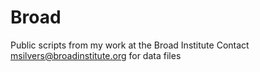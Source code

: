 # Broad
Public scripts from my work at the Broad Institute
Contact msilvers@broadinstitute.org for data files
